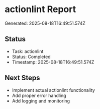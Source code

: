 # actionlint Report

Generated: 2025-08-18T16:49:51.574Z

## Status
- Task: actionlint
- Status: Completed
- Timestamp: 2025-08-18T16:49:51.574Z

## Next Steps
- Implement actual actionlint functionality
- Add proper error handling
- Add logging and monitoring
